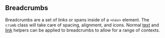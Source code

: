 ## Breadcrumbs

Breadcrumbs are a set of links or spans inside of a `<nav>` element. The `crumb` class will take care of spacing, alignment, and icons. Normal [text](../type/#text-color) and [link](../type/#link-color) helpers can be applied to breadcrumbs to allow for a range of contexts.